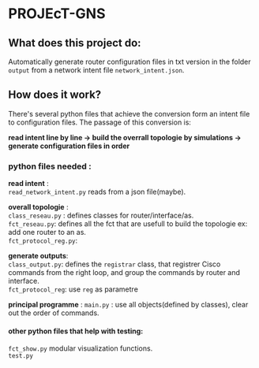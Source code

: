 # PROJEcT-GNS  

## What does this project do:   

Automatically generate router configuration files in txt version in the folder ```output``` from a network intent file ```network_intent.json```.     

## How does it work?  
There's several python files that achieve the conversion form an intent file to configuration files. The passage of this conversion is:  

**read intent line by line -> build the overrall topologie by simulations -> generate configuration files in order**  

### python files needed :  

**read intent** :  
```read_network_intent.py``` reads from a json file(maybe).  

**overall topologie** :  
```class_reseau.py``` : defines classes for router/interface/as.  
```fct_reseau.py```: defines all the fct that are usefull to build the topologie ex: add one router to an as.  
```fct_protocol_reg.py```:    

**generate outputs**:    
```class_output.py```: defines the ```registrar``` class, that registrer Cisco commands from the right loop, and group the commands by router and interface.   
```fct_protocol_reg```:  use ```reg``` as parametre 

**principal programme** : ```main.py``` : use all objects(defined by classes), clear out the order of commands.    

#### other python files that help with testing:  
```fct_show.py```  modular visualization functions.  
```test.py```  
